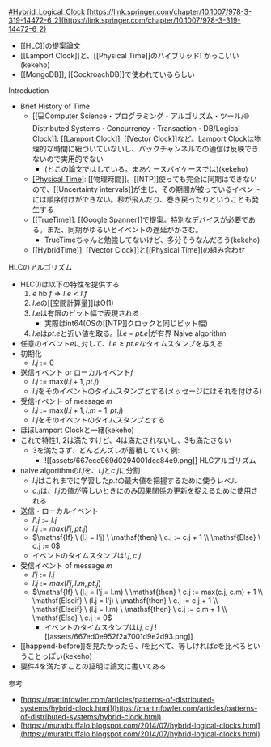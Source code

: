 [#Hybrid_Logical_Clock](Hybrid_Logical_Clock)
[https://link.springer.com/chapter/10.1007/978-3-319-14472-6_2](https://link.springer.com/chapter/10.1007/978-3-319-14472-6_2)

- [[HLC]]の提案論文
- [[Lamport Clock]]と、[[Physical Time]]のハイブリッド! かっこいい(kekeho)
- [[MongoDB]], [[CockroachDB]]で使われているらしい

Introduction
- Brief History of Time
	- [[💻️Computer Science・プログラミング・アルゴリズム・ツール/🌐Distributed Systems・Concurrency・Transaction・DB/Logical Clock]]: [[Lamport Clock]], [[Vector Clock]]など。Lamport Clockは物理的な時間に紐づいていないし、バックチャンネルでの通信は反映できないので実用的でない
		- (とこの論文ではしている。まあケースバイケースでは)(kekeho)
	- [[Physical Time]](PT): [[物理時間]]。[[NTP]]使っても完全に同期はできないので、[[Uncertainty intervals]]が生じ、その期間が被っているイベントには順序付けができない。秒が飛んだり、巻き戻ったりということも発生する
	- [[TrueTime]]: [[Google Spanner]]で提案。特別なデバイスが必要である。また、同期がゆるいとイベントの遅延がかさむ。
		- TrueTimeちゃんと勉強してないけど、多分そうなんだろう(kekeho)
	- [[HybridTime]]: [[Vector Clock]]と[[Physical Time]]の組み合わせ

HLCのアルゴリズム
- HLC($l$)は以下の特性を提供する
	1. $e \ \mathsf{hb} \ f \Rightarrow l.e < l.f$
	2. $l.e$の[[空間計算量]]はO(1)
	3. $l.e$は有限のビット幅で表現される
		- 実際はint64(OSの[[NTP]]クロックと同じビット幅)
	4. $l.e$は$pt.e$と近い値を取る。$|l.e - pt.e|$が有界
Naive algorithm
- 任意のイベント$e$に対して、$l.e \ge pt.e$なタイムスタンプを与える
- 初期化
	- $l.j := 0$
- 送信イベント or ローカルイベント$f$
	- $l.j := \mathrm{max}(l.j+1, pt.j)$
	- $l.j$をそのイベントのタイムスタンプとする(メッセージにはそれを付ける)
- 受信イベント of message $m$
	- $l.j := \mathrm{max}(l.j+1, l.m+1, pt.j)$
	- $l.j$をそのイベントのタイムスタンプとする
- ほぼLamport Clockと一緒(kekeho)
- これで特性1, 2は満たすけど、4は満たされないし、3も満たさない
	- 3を満たさず、どんどんズレが蓄積していく例:
		- ![[assets/667ecc969d0294001dec84e9.png]]
HLCアルゴリズム
- naive algorithmの$l.j$を、$l.j$と$c.j$に分割
	- $l.j$はこれまでに学習した$p.t$の最大値を把握するために使うレベル
	- $c.j$は、$l.j$の値が等しいときにのみ因果関係の更新を捉えるために使用される
- 送信・ローカルイベント
	- $l'.j := l.j$
	- $l.j := max(l'j, pt.j)$
	- $\mathsf{If} \ (l.j = l'j) \ \mathsf{then} \ c.j := c.j + 1 \\ \mathsf{Else} \ c.j := 0$
	- イベントのタイムスタンプは$l.j, c.j$
- 受信イベント of message $m$
	- $l'j := l.j$
	- $l.j := max(l'j, l.m, pt.j)$
	- $\mathsf{If} \ (l.j = l'j = l.m) \ \mathsf{then} \ c.j := max(c.j, c.m) + 1 \\ \mathsf{Elseif} \ (l.j = l'j) \ \mathsf{then} \ c.j := c.j + 1 \\ \mathsf{Elseif} \ (l.j = l.m) \ \mathsf{then} \ c.j := c.m + 1 \\ \mathsf{Else} \ c.j := 0$
		- イベントのタイムスタンプは$l.j, c.j$
![[assets/667ed0e952f2a7001d9e2d93.png]]
- [[happend-before]]を見たかったら、$l$を比べて、等しければ$c$を比べろということっぽい(kekeho)
- 要件4を満たすことの証明は論文に書いてある

参考
- [https://martinfowler.com/articles/patterns-of-distributed-systems/hybrid-clock.html](https://martinfowler.com/articles/patterns-of-distributed-systems/hybrid-clock.html)
- [https://muratbuffalo.blogspot.com/2014/07/hybrid-logical-clocks.html](https://muratbuffalo.blogspot.com/2014/07/hybrid-logical-clocks.html)
